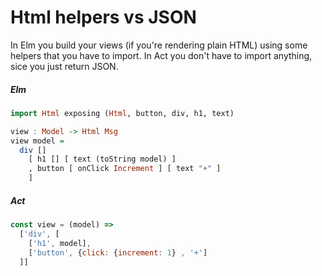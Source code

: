 # Html helpers vs JSON

In Elm you build your views (if you're rendering plain HTML) using some helpers
that you have to import. In Act you don't have to import anything, sice you
just return JSON.

##### Elm

```haskell
import Html exposing (Html, button, div, h1, text)

view : Model -> Html Msg
view model =
  div []
    [ h1 [] [ text (toString model) ]
    , button [ onClick Increment ] [ text "+" ]
    ]
```

##### Act

```js
const view = (model) =>
  ['div', [
    ['h1', model],
    ['button', {click: {increment: 1} , '+']
  ]]
```
